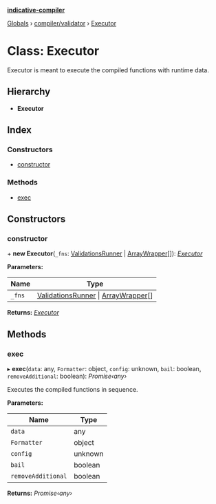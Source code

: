**[indicative-compiler](../README.md)**

[Globals](../README.md) › [compiler/validator](../modules/compiler_validator.md) › [Executor](compiler_validator.executor.md)

# Class: Executor

Executor is meant to execute the compiled functions with runtime
data.

## Hierarchy

* **Executor**

## Index

### Constructors

* [constructor](compiler_validator.executor.md#constructor)

### Methods

* [exec](compiler_validator.executor.md#exec)

## Constructors

###  constructor

\+ **new Executor**(`_fns`: [ValidationsRunner](compiler_validator.validationsrunner.md) | [ArrayWrapper](compiler_validator.arraywrapper.md)[]): *[Executor](compiler_validator.executor.md)*

**Parameters:**

Name | Type |
------ | ------ |
`_fns` | [ValidationsRunner](compiler_validator.validationsrunner.md) \| [ArrayWrapper](compiler_validator.arraywrapper.md)[] |

**Returns:** *[Executor](compiler_validator.executor.md)*

## Methods

###  exec

▸ **exec**(`data`: any, `Formatter`: object, `config`: unknown, `bail`: boolean, `removeAdditional`: boolean): *Promise‹any›*

Executes the compiled functions in sequence.

**Parameters:**

Name | Type |
------ | ------ |
`data` | any |
`Formatter` | object |
`config` | unknown |
`bail` | boolean |
`removeAdditional` | boolean |

**Returns:** *Promise‹any›*